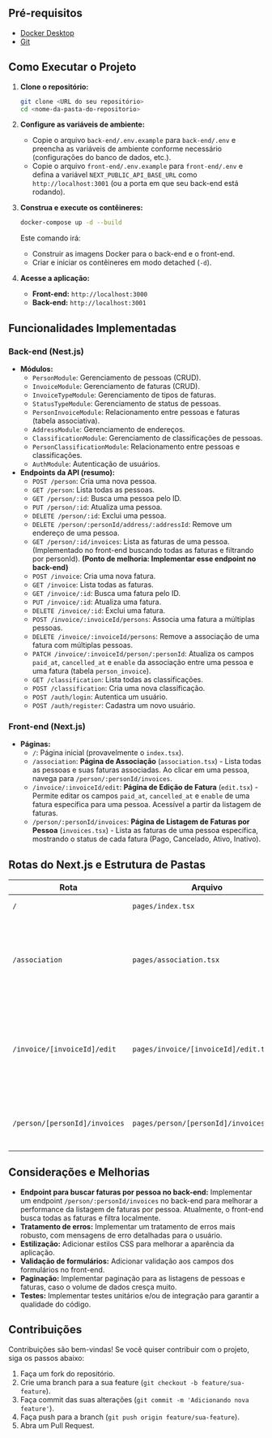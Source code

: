 
## Pré-requisitos

*   [Docker Desktop](https://www.docker.com/products/docker-desktop)
*   [Git](https://git-scm.com/)

## Como Executar o Projeto

1. **Clone o repositório:**

    ```bash
    git clone <URL do seu repositório>
    cd <nome-da-pasta-do-repositorio>
    ```

2. **Configure as variáveis de ambiente:**
    *   Copie o arquivo `back-end/.env.example` para `back-end/.env` e preencha as variáveis de ambiente conforme necessário (configurações do banco de dados, etc.).
    *   Copie o arquivo `front-end/.env.example` para `front-end/.env` e defina a variável `NEXT_PUBLIC_API_BASE_URL` como `http://localhost:3001` (ou a porta em que seu back-end está rodando).

3. **Construa e execute os contêineres:**

    ```bash
    docker-compose up -d --build
    ```

    Este comando irá:
    *   Construir as imagens Docker para o back-end e o front-end.
    *   Criar e iniciar os contêineres em modo detached (`-d`).

4. **Acesse a aplicação:**

    *   **Front-end:** `http://localhost:3000`
    *   **Back-end:** `http://localhost:3001`

## Funcionalidades Implementadas

### Back-end (Nest.js)

*   **Módulos:**
    *   `PersonModule`: Gerenciamento de pessoas (CRUD).
    *   `InvoiceModule`: Gerenciamento de faturas (CRUD).
    *   `InvoiceTypeModule`: Gerenciamento de tipos de faturas.
    *   `StatusTypeModule`: Gerenciamento de status de pessoas.
    *   `PersonInvoiceModule`:  Relacionamento entre pessoas e faturas (tabela associativa).
    *   `AddressModule`: Gerenciamento de endereços.
    *   `ClassificationModule`: Gerenciamento de classificações de pessoas.
    *   `PersonClassificationModule`: Relacionamento entre pessoas e classificações.
    *   `AuthModule`: Autenticação de usuários.
*   **Endpoints da API (resumo):**
    *   `POST /person`: Cria uma nova pessoa.
    *   `GET /person`: Lista todas as pessoas.
    *   `GET /person/:id`: Busca uma pessoa pelo ID.
    *   `PUT /person/:id`: Atualiza uma pessoa.
    *   `DELETE /person/:id`: Exclui uma pessoa.
    *   `DELETE /person/:personId/address/:addressId`: Remove um endereço de uma pessoa.
    *   `GET /person/:id/invoices`: Lista as faturas de uma pessoa. (Implementado no front-end buscando todas as faturas e filtrando por personId). **(Ponto de melhoria: Implementar esse endpoint no back-end)**
    *   `POST /invoice`: Cria uma nova fatura.
    *   `GET /invoice`: Lista todas as faturas.
    *   `GET /invoice/:id`: Busca uma fatura pelo ID.
    *   `PUT /invoice/:id`: Atualiza uma fatura.
    *   `DELETE /invoice/:id`: Exclui uma fatura.
    *   `POST /invoice/:invoiceId/persons`: Associa uma fatura a múltiplas pessoas.
    *   `DELETE /invoice/:invoiceId/persons`: Remove a associação de uma fatura com múltiplas pessoas.
    *   `PATCH /invoice/:invoiceId/person/:personId`: Atualiza os campos `paid_at`, `cancelled_at` e `enable` da associação entre uma pessoa e uma fatura (tabela `person_invoice`).
    *   `GET /classification`: Lista todas as classificações.
    *   `POST /classification`: Cria uma nova classificação.
    * `POST /auth/login`: Autentica um usuário.
    * `POST /auth/register`: Cadastra um novo usuário.

### Front-end (Next.js)

*   **Páginas:**
    *   `/`: Página inicial (provavelmente o `index.tsx`).
    *   `/association`: **Página de Associação** (`association.tsx`) - Lista todas as pessoas e suas faturas associadas. Ao clicar em uma pessoa, navega para `/person/:personId/invoices`.
    *   `/invoice/:invoiceId/edit`: **Página de Edição de Fatura** (`edit.tsx`) - Permite editar os campos `paid_at`, `cancelled_at` e `enable` de uma fatura específica para uma pessoa. Acessível a partir da listagem de faturas.
    *   `/person/:personId/invoices`: **Página de Listagem de Faturas por Pessoa** (`invoices.tsx`) - Lista as faturas de uma pessoa específica, mostrando o status de cada fatura (Pago, Cancelado, Ativo, Inativo).

## Rotas do Next.js e Estrutura de Pastas

| Rota                               | Arquivo                      | Descrição                                                                                             |
| ---------------------------------- | ---------------------------- | ----------------------------------------------------------------------------------------------------- |
| `/`                                | `pages/index.tsx`             | Página inicial do projeto.                                                                          |
| `/association`                     | `pages/association.tsx`       | Lista todas as pessoas cadastradas com links para ver as faturas associadas a cada pessoa.            |
| `/invoice/[invoiceId]/edit`         | `pages/invoice/[invoiceId]/edit.tsx` | Formulário para editar os detalhes de uma fatura específica (`paid_at`, `cancelled_at`, `enable`). |
| `/person/[personId]/invoices`       | `pages/person/[personId]/invoices.tsx` | Lista as faturas associadas a uma pessoa específica.                                              |

## Considerações e Melhorias

*   **Endpoint para buscar faturas por pessoa no back-end:** Implementar um endpoint `/person/:personId/invoices` no back-end para melhorar a performance da listagem de faturas por pessoa. Atualmente, o front-end busca todas as faturas e filtra localmente.
*   **Tratamento de erros:** Implementar um tratamento de erros mais robusto, com mensagens de erro detalhadas para o usuário.
*   **Estilização:** Adicionar estilos CSS para melhorar a aparência da aplicação.
*   **Validação de formulários:** Adicionar validação aos campos dos formulários no front-end.
*   **Paginação:** Implementar paginação para as listagens de pessoas e faturas, caso o volume de dados cresça muito.
*   **Testes:** Implementar testes unitários e/ou de integração para garantir a qualidade do código.

## Contribuições

Contribuições são bem-vindas! Se você quiser contribuir com o projeto, siga os passos abaixo:

1. Faça um fork do repositório.
2. Crie uma branch para a sua feature (`git checkout -b feature/sua-feature`).
3. Faça commit das suas alterações (`git commit -m 'Adicionando nova feature'`).
4. Faça push para a branch (`git push origin feature/sua-feature`).
5. Abra um Pull Request.
